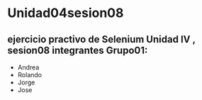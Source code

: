 # Unidad04sesion08
ejercicio practivo de Selenium Unidad IV , sesion08
integrantes Grupo01:
-------------------
- Andrea
- Rolando
- Jorge 
- Jose 
